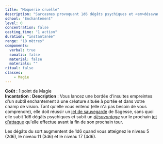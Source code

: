 ```yaml
---
title: "Moquerie cruelle"
description: "Sarcasmes provoquant 1d6 dégâts psychiques et <em>désavantage</em>."
school: "Enchantement"
level: 0
concentration: false
casting_time: "1 action"
duration: "instantanée"
range: "18 mètres"
components:
  verbal: true
  somatic: false
  material: false
  materials: ""
ritual: false
classes:
    - Magie
---
```

**Coût** : 1 point de Magie  
**Incantation** : 
**Description** : Vous lancez une bordée d'insultes empreintes d'un subtil enchantement à une créature située à portée et dans votre champ de vision. Tant qu'elle vous entend (elle n'a pas besoin de vous comprendre), elle doit réussir un [jet de sauvegarde](/utiliser-les-caracteristiques/#jets-de-sauvegarde) de Sagesse, sans quoi elle subit 1d6 dégâts psychiques et subit un [_désavantage_](/utiliser-les-caracteristiques/#avantage-et-desavantage) sur le prochain [jet d'attaque](/combattre/#jets-d-attaque) qu'elle effectue avant la fin de son prochain tour.

Les dégâts du sort augmentent de 1d6 quand vous atteignez le niveau 5 (2d6), le niveau 11 (3d6) et le niveau  17 (4d6).
